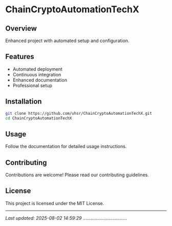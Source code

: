 # ChainCryptoAutomationTechX

## Overview
Enhanced project with automated setup and configuration.

## Features
- Automated deployment
- Continuous integration
- Enhanced documentation
- Professional setup

## Installation
```bash
git clone https://github.com/uhsr/ChainCryptoAutomationTechX.git
cd ChainCryptoAutomationTechX
```

## Usage
Follow the documentation for detailed usage instructions.

## Contributing
Contributions are welcome! Please read our contributing guidelines.

## License
This project is licensed under the MIT License.

---
*Last updated: 2025-08-02 14:59:29*
..................................